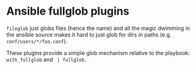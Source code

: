 # Ansible fullglob plugins

`fileglob` just globs files (hence the name) and all the magic dwimming in the ansible source makes it hard to just glob for dirs in paths (e.g. `conf/users/*/foo.conf`).

These plugins provide a simple glob mechanism relative to the playbook: `with_fullglob` and ` | fullglob`.
